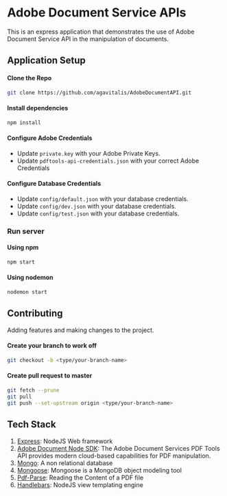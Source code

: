 # Adobe Document Service APIs

This is an express application that demonstrates the use of Adobe Document Service API in the manipulation of documents.

## Application Setup

#### Clone the Repo

```bash
git clone https://github.com/agavitalis/AdobeDocumentAPI.git
```

#### Install dependencies

```bash
npm install
```

#### Configure Adobe Credentials

- Update `private.key` with your Adobe Private Keys.
- Update  `pdftools-api-credentials.json` with your correct Adobe Credentials

#### Configure Database Credentials

- Update `config/default.json` with your database credentials.
- Update `config/dev.json` with your database credentials.
- Update `config/test.json` with your database credentials.

### Run server

#### Using npm

```bash
npm start
```

#### Using nodemon

```bash
nodemon start
```

## Contributing
Adding features and making changes to the project.

#### Create your branch to work off

```bash
git checkout -b <type/your-branch-name>
```

#### Create pull request to master

```bash
git fetch --prune
git pull
git push --set-upstream origin <type/your-branch-name>
```

## Tech Stack

1. [Express](https://adonisjs.com/): NodeJS Web framework
2. [Adobe Document Node SDK](https://www.adobe.io/apis/documentcloud/dcsdk/docs.html): The Adobe Document Services PDF Tools API provides modern cloud-based capabilities for PDF manipulation.
3. [Mongo](https://www.mongodb.com/): A non relational database
4. [Mongoose](https://www.npmjs.com/package/mongoose): Mongoose is a MongoDB object modeling tool
5. [Pdf-Parse](https://www.npmjs.com/package/pdf-parse): Reading the Content of a PDF file
6. [Handlebars](https://www.npmjs.com/package/hbs): NodeJS view templating engine
